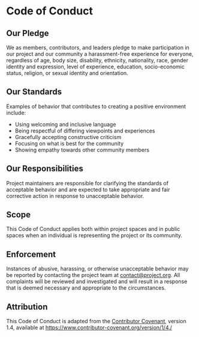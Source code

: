 # Code of Conduct

## Our Pledge
We as members, contributors, and leaders pledge to make participation in our project and our community a harassment-free experience for everyone, regardless of age, body size, disability, ethnicity, nationality, race, gender identity and expression, level of experience, education, socio-economic status, religion, or sexual identity and orientation.

## Our Standards
Examples of behavior that contributes to creating a positive environment include:
- Using welcoming and inclusive language
- Being respectful of differing viewpoints and experiences
- Gracefully accepting constructive criticism
- Focusing on what is best for the community
- Showing empathy towards other community members

## Our Responsibilities
Project maintainers are responsible for clarifying the standards of acceptable behavior and are expected to take appropriate and fair corrective action in response to unacceptable behavior.

## Scope
This Code of Conduct applies both within project spaces and in public spaces when an individual is representing the project or its community.

## Enforcement
Instances of abusive, harassing, or otherwise unacceptable behavior may be reported by contacting the project team at contact@project.org. All complaints will be reviewed and investigated and will result in a response that is deemed necessary and appropriate to the circumstances.

## Attribution
This Code of Conduct is adapted from the [Contributor Covenant](https://www.contributor-covenant.org), version 1.4, available at https://www.contributor-covenant.org/version/1/4./